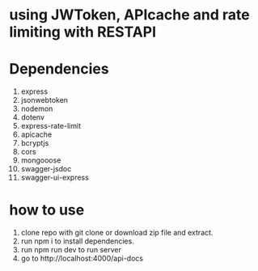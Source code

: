 # using JWToken, APIcache and rate limiting with RESTAPI

# Dependencies
1. express
2. jsonwebtoken
3. nodemon
4. dotenv
5. express-rate-limit
6. apicache
7. bcryptjs
8. cors
9. mongooose
10. swagger-jsdoc
11. swagger-ui-express

# how to use
1. clone repo with git clone or download zip file and extract.
2. run npm i to install dependencies.
3. run npm run dev to run server
4. go to http://localhost:4000/api-docs

